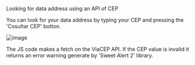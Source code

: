 
Looking for data address using an API of CEP

You can look for your data address by typing your CEP and pressing the 'Cosultar CEP' button.

![image](https://github.com/henryfpassagem/api-cep/assets/68475407/77f70ecc-f9cf-42f2-80b2-9b0fbd4fd612)

The JS code makes a fetch on the ViaCEP API. If the CEP value is invalid it returns an error warning generate by 'Sweet Alert 2' library.
